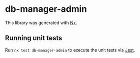 # db-manager-admin

This library was generated with [Nx](https://nx.dev).

## Running unit tests

Run `nx test db-manager-admin` to execute the unit tests via [Jest](https://jestjs.io).
